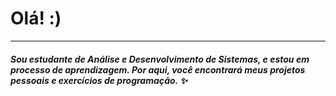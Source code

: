 # Olá! :)
***
##### Sou estudante de Análise e Desenvolvimento de Sistemas, e estou em processo de aprendizagem. Por aqui, você encontrará meus projetos pessoais e exercícios de programação. :sparkles:

